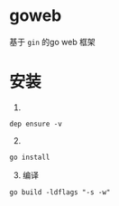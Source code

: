 # goweb

基于 `gin` 的go web 框架

# 安装

1.

```
dep ensure -v
```

2.

```
go install
```

3. 编译

```
go build -ldflags "-s -w"
```